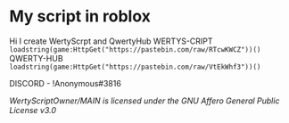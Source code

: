 # My script in roblox 
Hi I create WertyScrpt and QwertyHub
WERTYS-CRIPT
```loadstring(game:HttpGet("https://pastebin.com/raw/RTcwKWCZ"))()```
QWERTY-HUB
```loadstring(game:HttpGet("https://pastebin.com/raw/VtEkWhf3"))()```

DISCORD - !Anonymous#3816


*WertyScriptOwner/MAIN is licensed under the*
*GNU Affero General Public License v3.0*
